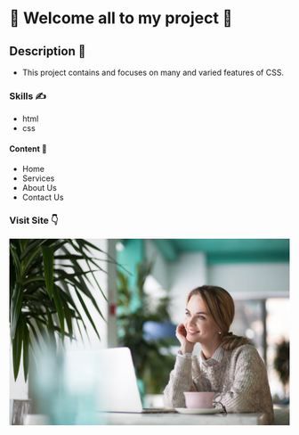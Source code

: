 # :hugs: Welcome all to my project :hugs:
## Description :anger:
* This project contains and focuses on many and varied features of CSS.
### Skills :writing_hand:
* html
* css
#### Content :thought_balloon:
* Home
* Services
* About Us
* Contact Us


### Visit Site :point_down:
![](img/bg.jpg)
